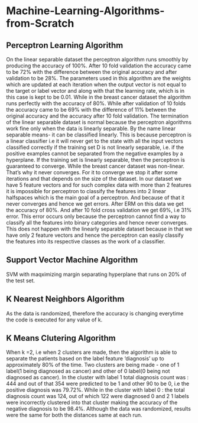 # Machine-Learning-Algorithms-from-Scratch
## Perceptron Learning Algorithm
On the linear separable dataset the perceptron algorithm runs smoothly by producing the accuracy of 100%. After 10 fold validation the accuracy came to be 72% with the difference between the original accuracy and after validation to be 28%. The parameters used in this algorithm are the weights which are updated at each iteration when the output vector is not equal to the target or label vector and along with that the learning rate, which is in this case is kept to be 0.01. While in the breast cancer dataset the algorithm runs perfectly with the accuracy of 80%. While after validation of 10 folds the accuracy came to be 69% with the difference of 11% between the original accuracy and the accuracy after 10 fold validation. 
The termination of the linear separable dataset is normal because the perceptron algorithms work fine only when the data is linearly separable. By the name linear separable means- it can be classified linearly. This is because perceptron is a linear classifier i.e it will never get to the state with all the input vectors classified correctly if the training set D is not linearly separable, i.e. if the positive examples cannot be separated from the negative examples by a hyperplane. If the training set is linearly separable, then the perceptron is guaranteed to converge. 
While the breast cancer dataset was non-linear. That’s why it never converges. For it to converge we stop it after some iterations and that depends on the size of the dataset. In our dataset we have 5 feature vectors and for such complex data with more than 2 features it is impossible for perceptron to classify the features into 2 linear halfspaces which is the main goal of a perceptron. And because of that it never converges and hence we get errors. After ERM on this data we get the accuracy of 80%. And after 10 fold cross validation we get 69%, i.e 31% error. This error occurs only because the perceptron cannot find a way to classify all the features into binary categories and hence never converges. This does not happen with the linearly separable dataset because in that we have only 2 feature vectors and hence the perceptron can easily classify the features into its respective classes as the work of a classifier. 
## Support Vector Machine Algorithm 
SVM with maqximizing margin separating hyperplane that runs on 20% of the test set.
## K Nearest Neighbors Algorithm
As the data is randomized, therefore the accuracy is changing everytime the code is executed for any value of k. 
## K Means Clutering Algorithm 
When k =2, i.e when 2 clusters are made, then the algorithm is able to separate the
patients based on the label feature ‘diagnosis’ up to approximately 80% of the
time. Two clusters are being made - one of 1 label(1 being diagnosed as cancer)
and other of 0 label(0 being not diagnosed as cancer). In the cluster with label 1
total diagnosis count was : 444 and out of that 354 were predicted to be 1 and other
90 to be 0, i.e the positive diagnosis was 79.72%. While in the cluster with label 0 :
the total diagnosis count was 124, out of which 122 were diagnosed 0 and 2 1
labels were incorrectly clustered into that cluster making the accuracy of the
negative diagnosis to be 98.4%. Although the data was randomized, results were
the same for both the distances same at each run.
